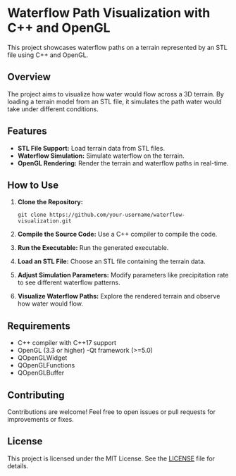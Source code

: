 # Waterflow Path Visualization with C++ and OpenGL

This project showcases waterflow paths on a terrain represented by an STL file using C++ and OpenGL.

## Overview

The project aims to visualize how water would flow across a 3D terrain. By loading a terrain model from an STL file, it simulates the path water would take under different conditions.

## Features

- **STL File Support:** Load terrain data from STL files.
- **Waterflow Simulation:** Simulate waterflow on the terrain.
- **OpenGL Rendering:** Render the terrain and waterflow paths in real-time.

## How to Use

1. **Clone the Repository:**
    ```
    git clone https://github.com/your-username/waterflow-visualization.git
    ```

2. **Compile the Source Code:**
    Use a C++ compiler to compile the code.

3. **Run the Executable:**
    Run the generated executable.

4. **Load an STL File:**
    Choose an STL file containing the terrain data.

5. **Adjust Simulation Parameters:**
    Modify parameters like precipitation rate to see different waterflow patterns.

6. **Visualize Waterflow Paths:**
    Explore the rendered terrain and observe how water would flow.

## Requirements

- C++ compiler with C++17 support
- OpenGL (3.3 or higher)
-Qt framework (>=5.0)
- QOpenGLWidget
- QOpenGLFunctions
- QOpenGLBuffer

## Contributing

Contributions are welcome! Feel free to open issues or pull requests for improvements or fixes.

## License

This project is licensed under the MIT License. See the [LICENSE](LICENSE) file for details.

